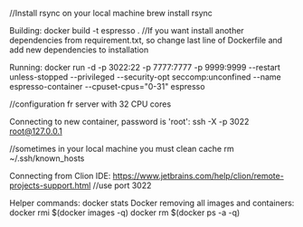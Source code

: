 //Install rsync on your local machine
brew install rsync

Building:
docker build -t espresso .
//If you want install another dependencies from requirement.txt, so change last line of Dockerfile and add new dependencies to installation


Running:
docker run -d -p 3022:22 -p 7777:7777 -p 9999:9999 --restart unless-stopped --privileged --security-opt seccomp:unconfined --name espresso-container --cpuset-cpus="0-31" espresso

//configuration fr server with 32 CPU cores

Connecting to new container, password is 'root':
ssh -X -p 3022 root@127.0.0.1

//sometimes in your local machine you must clean cache
rm ~/.ssh/known_hosts

Connecting from Clion IDE:
https://www.jetbrains.com/help/clion/remote-projects-support.html
//use port 3022



Helper commands:
docker stats
Docker removing all images and containers:
docker rmi $(docker images -q)
docker rm $(docker ps -a -q)